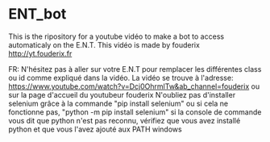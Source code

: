 # ENT_bot
This is the ripository for a youtube vidéo to make a bot to access automaticaly on the E.N.T.
This vidéo is made by fouderix http://yt.fouderix.fr

FR:
N'hésitez pas à aller sur votre E.N.T pour remplacer les différentes class ou id comme expliqué dans la vidéo. La vidéo se trouve à l'adresse: https://www.youtube.com/watch?v=Dcj0OhrmlTw&ab_channel=fouderix
ou sur la page d'accueil du youtubeur fouderix
N'oubliez pas d'installer selenium grâce à la commande "pip install selenium" ou si cela ne fonctionne pas, "python -m pip install selenium" si la console de commande vous dit que python n'est pas reconnu, vérifiez que vous avez installé python et que vous l'avez ajouté aux PATH windows
